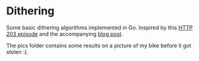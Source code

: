 # Dithering

Some basic dithering algorithms implemented in Go. Inspired by this [HTTP 203 episode](https://www.youtube.com/watch?v=wS0Gck00nDw) and the accompanying [blog post](https://surma.dev/things/ditherpunk/).

The pics folder contains some results on a picture of my bike before it got stolen :(.
